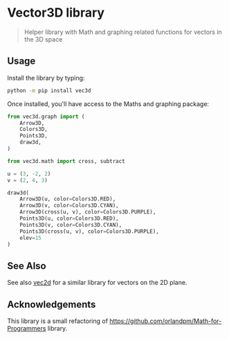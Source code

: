 # Vector3D library
> Helper library with Math and graphing related functions for vectors in the 3D space

## Usage

Install the library by typing:

```bash
python -m pip install vec3d
```

Once installed, you'll have access to the Maths and graphing package:

```python
from vec3d.graph import (
    Arrow3D,
    Colors3D,
    Points3D,
    draw3d,
)

from vec3d.math import cross, subtract

u = (3, -2, 2)
v = (2, 4, 3)

draw3d(
    Arrow3D(u, color=Colors3D.RED),
    Arrow3D(v, color=Colors3D.CYAN),
    Arrow3D(cross(u, v), color=Colors3D.PURPLE),
    Points3D(u, color=Colors3D.RED),
    Points3D(v, color=Colors3D.CYAN),
    Points3D(cross(u, v), color=Colors3D.PURPLE),
    elev=15
)
```

## See Also

See also [vec2d](https://pypi.org/project/vec2d/) for a similar library for vectors on the 2D plane.


## Acknowledgements

This library is a small refactoring of https://github.com/orlandpm/Math-for-Programmers library.
